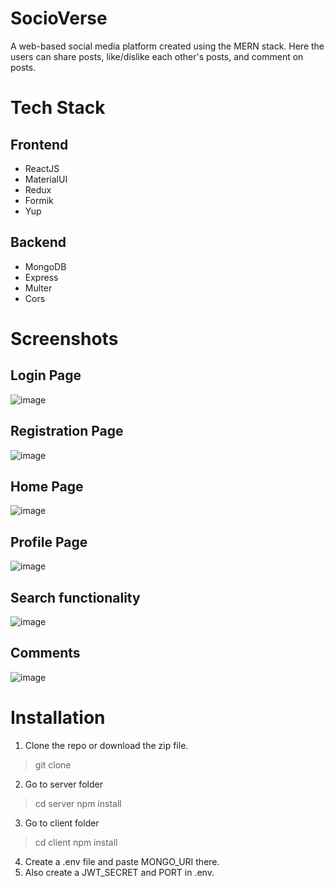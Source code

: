 # SocioVerse
A web-based social media platform created using the MERN stack. Here the users can share posts, like/dislike each other's posts, and comment on posts.

# Tech Stack
## Frontend
- ReactJS
- MaterialUI
- Redux
- Formik
- Yup
## Backend
- MongoDB
- Express
- Multer
- Cors

# Screenshots

## Login Page
![image](https://github.com/dashakankhya20/SocioVerse/assets/144155014/5a4d3716-46d6-4bf8-b952-8397e374c433)

## Registration Page
![image](https://github.com/dashakankhya20/SocioVerse/assets/144155014/8b435c94-6075-4b92-9c50-999054a1801c)

## Home Page 
![image](https://github.com/dashakankhya20/SocioVerse/assets/144155014/6be39bc8-f505-4325-b6d4-0e505c707934)

## Profile Page 
![image](https://github.com/dashakankhya20/SocioVerse/assets/144155014/f94f63fd-27f4-4fc4-83d7-ff09c19ac4ca)

## Search functionality
![image](https://github.com/dashakankhya20/SocioVerse/assets/144155014/401616c1-1f39-4ff7-ac61-a4b561ed4070)

## Comments
![image](https://github.com/dashakankhya20/SocioVerse/assets/144155014/1705ebd0-9612-41fd-bb6a-547faae3bd20)

# Installation 
1. Clone the repo or download the zip file.
> git clone 
2. Go to server folder
> cd server 
> npm install
3. Go to client folder 
> cd client
> npm install
4. Create a .env file and paste MONGO_URI there.
5. Also create a JWT_SECRET and PORT in .env. 

